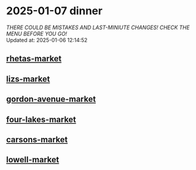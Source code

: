 # 2025-01-07 dinner  
*THERE COULD BE MISTAKES AND LAST-MINIUTE CHANGES! CHECK THE MENU BEFORE YOU GO!*  
Updated at: 2025-01-06 12:14:52  
## [rhetas-market](https://wisc-housingdining.nutrislice.com/menu/rhetas-market/dinner/2025-01-07)  
## [lizs-market](https://wisc-housingdining.nutrislice.com/menu/lizs-market/dinner/2025-01-07)  
## [gordon-avenue-market](https://wisc-housingdining.nutrislice.com/menu/gordon-avenue-market/dinner/2025-01-07)  
## [four-lakes-market](https://wisc-housingdining.nutrislice.com/menu/four-lakes-market/dinner/2025-01-07)  
## [carsons-market](https://wisc-housingdining.nutrislice.com/menu/carsons-market/dinner/2025-01-07)  
## [lowell-market](https://wisc-housingdining.nutrislice.com/menu/lowell-market/dinner/2025-01-07)  
  
